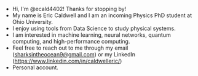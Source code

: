 - Hi, I'm @ecald4402! Thanks for stopping by!
- My name is Eric Caldwell and I am an incoming Physics PhD student at Ohio University.
- I enjoy using tools from Data Science to study physical systems.
- I am interested in machine learning, neural networks, quantum computing, and high-performance computing.
- Feel free to reach out to me through my email (sharksintheocean9@gmail.com) or my LinkedIn (https://www.linkedin.com/in/caldwelleric/)
- Personal account.


<!---
ecald4402/ecald4402 is a ✨ special ✨ repository because its `README.md` (this file) appears on your GitHub profile.
You can click the Preview link to take a look at your changes.
--->
